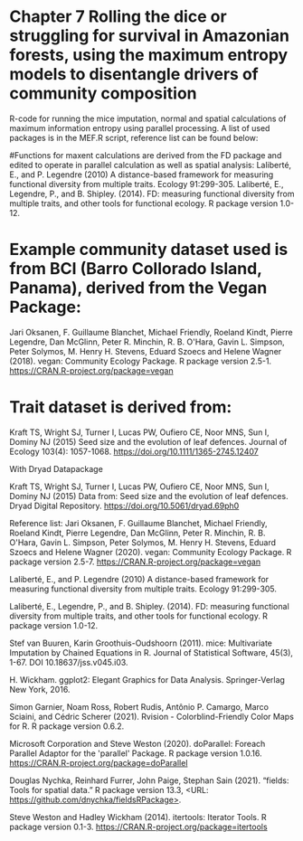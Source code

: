 # Chapter 7 Rolling the dice or struggling for survival in Amazonian forests, using the maximum entropy models to disentangle drivers of community composition

R-code for running the mice imputation, normal and spatial calculations of maximum information entropy using parallel processing. A list of used packages is in the MEF.R script, reference list can be found below:

#Functions for maxent calculations are derived from the FD package and edited to operate in parallel calculation as well as spatial analysis:
Laliberté, E., and P. Legendre (2010) A distance-based framework for measuring functional diversity from multiple traits. Ecology 91:299-305.
Laliberté, E., Legendre, P., and B. Shipley. (2014). FD: measuring functional diversity from multiple traits, and other tools for functional ecology. 
R package version 1.0-12.

# Example community dataset used is from BCI (Barro Collorado Island, Panama), derived from the Vegan Package:
Jari Oksanen, F. Guillaume Blanchet, Michael Friendly, Roeland Kindt, Pierre Legendre, Dan McGlinn, Peter R. Minchin, R. B. O'Hara, Gavin L. Simpson, Peter Solymos, M. Henry H. Stevens, Eduard Szoecs and Helene Wagner (2018). vegan: Community Ecology Package. R package version 2.5-1. https://CRAN.R-project.org/package=vegan
  
# Trait dataset is derived from:
Kraft TS, Wright SJ, Turner I, Lucas PW, Oufiero CE, Noor MNS, Sun I, Dominy NJ (2015) Seed size and the evolution of leaf defences. Journal of Ecology 103(4): 1057-1068. https://doi.org/10.1111/1365-2745.12407

With Dryad Datapackage

Kraft TS, Wright SJ, Turner I, Lucas PW, Oufiero CE, Noor MNS, Sun I, Dominy NJ (2015) Data from: Seed size and the evolution of leaf defences. Dryad Digital Repository. https://doi.org/10.5061/dryad.69ph0

Reference list:
Jari Oksanen, F. Guillaume Blanchet, Michael Friendly, Roeland Kindt, Pierre Legendre, Dan McGlinn, Peter R. Minchin, R. B. O'Hara, Gavin L. Simpson, Peter
  Solymos, M. Henry H. Stevens, Eduard Szoecs and Helene Wagner (2020). vegan: Community Ecology Package. R package version 2.5-7.
  https://CRAN.R-project.org/package=vegan

Laliberté, E., and P. Legendre (2010) A distance-based framework for measuring functional diversity from multiple traits. Ecology 91:299-305.

Laliberté, E., Legendre, P., and B. Shipley. (2014). FD: measuring functional diversity from multiple traits, and other tools for functional ecology. R package
  version 1.0-12.
  
Stef van Buuren, Karin Groothuis-Oudshoorn (2011). mice: Multivariate Imputation by Chained Equations in R. Journal of Statistical Software, 45(3), 1-67. DOI
  10.18637/jss.v045.i03.
  
H. Wickham. ggplot2: Elegant Graphics for Data Analysis. Springer-Verlag New York, 2016.

Simon Garnier, Noam Ross, Robert Rudis, Antônio P. Camargo, Marco Sciaini, and Cédric Scherer (2021). Rvision - Colorblind-Friendly Color Maps for R. R package
  version 0.6.2.
  
Microsoft Corporation and Steve Weston (2020). doParallel: Foreach Parallel Adaptor for the 'parallel' Package. R package version 1.0.16.
  https://CRAN.R-project.org/package=doParallel
  
Douglas Nychka, Reinhard Furrer, John Paige, Stephan Sain (2021). “fields: Tools for spatial data.” R package version 13.3, <URL:
   https://github.com/dnychka/fieldsRPackage>.

Steve Weston and Hadley Wickham (2014). itertools: Iterator Tools. R package version 0.1-3. https://CRAN.R-project.org/package=itertools


